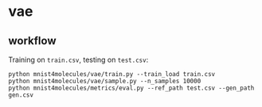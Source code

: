 # vae

## workflow

Training on `train.csv`, testing on `test.csv`:

```
python mnist4molecules/vae/train.py --train_load train.csv
python mnist4molecules/vae/sample.py --n_samples 10000
python mnist4molecules/metrics/eval.py --ref_path test.csv --gen_path gen.csv
```